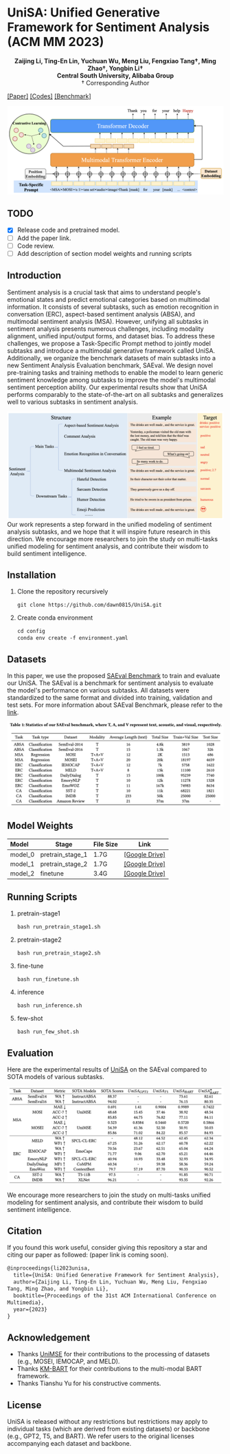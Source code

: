 # UniSA: Unified Generative Framework for Sentiment Analysis (ACM MM 2023)
<div align="center">
<strong>Zaijing Li, Ting-En Lin, Yuchuan Wu, Meng Liu, Fengxiao Tang†, Ming Zhao†, Yongbin Li† </strong> 
</div>
<div align="center">
<strong>Central South University, Alibaba Group</strong>
</div>
<div align="center">
† Corresponding Author
</div>

[[Paper]](https://github.com/dawn0815/SAEval-Benchmark) [[Codes]](https://github.com/dawn0815/UniSA) [[Benchmark]](https://github.com/dawn0815/SAEval-Benchmark)


![image](https://github.com/dawn0815/UniSA/blob/master/f1.png)

## TODO
- [x] Release code and pretrained model.
- [ ] Add the paper link.
- [ ] Code review.
- [ ] Add description of section model weights and running scripts
      
## Introduction
Sentiment analysis is a crucial task that aims to understand people's emotional states and predict emotional categories based on multimodal information. It consists of several subtasks, such as emotion recognition in conversation (ERC), aspect-based sentiment analysis (ABSA), and multimodal sentiment analysis (MSA). However, unifying all subtasks in sentiment analysis presents numerous challenges, including modality alignment, unified input/output forms, and dataset bias. To address these challenges, we propose a Task-Specific Prompt method to jointly model subtasks and introduce a multimodal generative framework called UniSA. Additionally, we organize the benchmark datasets of main subtasks into a new Sentiment Analysis Evaluation benchmark, SAEval. We design novel pre-training tasks and training methods to enable the model to learn generic sentiment knowledge among subtasks to improve the model's multimodal sentiment perception ability. Our experimental results show that UniSA performs comparably to the state-of-the-art on all subtasks and generalizes well to various subtasks in sentiment analysis. 

![image](https://github.com/dawn0815/UniSA/blob/master/p2.png)
Our work represents a step forward in the unified modeling of sentiment analysis subtasks, and we hope that it will inspire future research in this direction. We encourage more researchers to join the study on multi-tasks unified modeling for sentiment analysis, and contribute their wisdom to build sentiment intelligence.

## Installation

1. Clone the repository recursively
    ```
    git clone https://github.com/dawn0815/UniSA.git
    ```

2. Create conda environment
    ```
    cd config
    conda env create -f environment.yaml
    ```
## Datasets
In this paper, we use the proposed [SAEval Benchmark](https://github.com/dawn0815/SAEval-Benchmark) to train and evaluate our UniSA. The SAEval is a benchmark for sentiment analysis to evaluate the model's performance on various subtasks. All datasets were standardized to the same format and divided into training, validation and test sets. For more information about SAEval Benchmark, please refer to the [link](https://github.com/dawn0815/SAEval-Benchmark).

![image](https://github.com/dawn0815/SAEval-Benchmark/blob/master/p1.png)

## Model Weights 
| Model                 | Stage                          | File Size              | Link                                                        |
| :-------------------- | -------------------------------|----------------------- | ----------------------------------------------------------- |
| model_0 |  pretrain_stage_1  |   1.7G  |  [[Google Drive]](https://drive.google.com/file/d/1BCiJV_dg3WmWX1N29KEVHQSn5woGVPTD/view?usp=sharing) |
| model_1 |  pretrain_stage_2  |   1.7G  |  [[Google Drive]](https://drive.google.com/file/d/1hq_ZN0xBlpkgep8HwK_fq2X5IEknuxm3/view?usp=sharing) |
| model_2 |  finetune          |   3.4G  |  [[Google Drive]](https://drive.google.com/file/d/14mwftx3Q7oczECVCWDFktbPaIK8ly53E/view?usp=sharing) |

## Running Scripts

1. pretrain-stage1
    ```
    bash run_pretrain_stage1.sh
    ```
    
2. pretrain-stage2
    ```
    bash run_pretrain_stage2.sh
    ```
        
3. fine-tune
    ```
    bash run_finetune.sh
    ```
    
4. inference
    ```
    bash run_inference.sh
    ```
        
5. few-shot
    ```
    bash run_few_shot.sh
    ```
    
## Evaluation
Here are the experimental results of [UniSA](https://github.com/dawn0815/UniSA) on the SAEval compared to SOTA models of various subtasks. 

![pdf](https://github.com/dawn0815/SAEval-Benchmark/blob/master/p5.png)

We encourage more researchers to join the study on multi-tasks unified modeling for sentiment analysis, and contribute their wisdom to build sentiment intelligence.

## Citation
If you found this work useful, consider giving this repository a star and citing our paper as followed: (paper link is coming soon).
```
@inproceedings{li2023unisa,
  title={UniSA: Unified Generative Framework for Sentiment Analysis},
  author={Zaijing Li, Ting-En Lin, Yuchuan Wu, Meng Liu, Fengxiao Tang, Ming Zhao, and Yongbin Li},
  booktitle={Proceedings of the 31st ACM International Conference on Multimedia},
  year={2023}
}
```
## Acknowledgement
- Thanks [UniMSE](https://github.com/LeMei/UniMSE) for their contributions to the processing of datasets (e.g., MOSEI, IEMOCAP, and MELD).
- Thanks [KM-BART](https://github.com/fomalhautb/KM-BART) for their contributions to the multi-modal BART framework.
- Thanks Tianshu Yu for his constructive comments.

## License
UniSA is released without any restrictions but restrictions may apply to individual tasks (which are derived from existing datasets) or backbone (e.g., GPT2, T5, and BART). We refer users to the original licenses accompanying each dataset and backbone.



